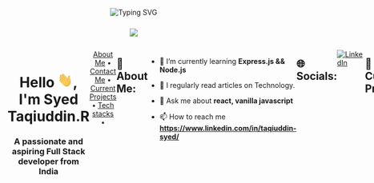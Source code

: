 <p align="center">
  <img src="https://readme-typing-svg.herokuapp.com?font=Fira+Code&pause=1000&color=36BCF7&center=true&vCenter=true&width=600&lines=Full-Stack+Developer;Passionate+about+creating+great+user+experiences" alt="Typing SVG">
</p>

<div align="center" style="background-image: url('https://readme.com/static/img/home/footer-confetti-background.png');padding: 10px; " ><img src="https://camo.githubusercontent.com/ba8e5f2ac223c669d75c2b5e8dc4d6a2755dfb4031773d895156da36040b8b6c/68747470733a2f2f6d656469612e74656e6f722e636f6d2f696d616765732f62373933396437336433326362336365356534386138306464333564633539392f74656e6f722e676966" width="70%" style=" margin='auto'; height="250px"; padding='60px'" / ></div>

<div style='display: flex; justify-content: space-around; '  >
<div align="left" style="padding-top: 20px;text-align: center;" >
<h1 align="center" margin='20px' >Hello <img src="https://raw.githubusercontent.com/ABSphreak/ABSphreak/master/gifs/Hi.gif" width="30px" height="30px">, I'm Syed Taqiuddin.R </h1>
<h3 align="center" margin='20px' >A passionate and aspiring Full Stack developer from India</h3>
<!-- <p align="center" style="width: 30px; margin-left: 30%; margin-top: 30px;"    > <img style="width: 150px;" src="https://komarev.com/ghpvc/?username=Payalsahuj&label=Profile%20views&color=0e75b6&style=flat" alt="Adarsh chaturvedi" /> </p> -->

</div>

<div id="header" align="center">
  <img src="https://visitcount.itsvg.in/api?id=Adarsh-ch&icon=1&color=1" alt=""/>
</div>

<p align="center">
  <a href="#-about-me">About Me</a> •
  <a href="#-socials">Contact Me</a> •
  <a href="#-current-projects">Current Projects</a> •
  <a href="#-tech-stack">Tech stacks</a> •
  
</p>

## 💫 About Me:

- 🧠 I’m currently learning **Express.js && Node.js**

- 📝 I regularly read articles on Technology.

- 💬 Ask me about **react, vanilla javascript**

- 📫 How to reach me **https://www.linkedin.com/in/taqiuddin-syed/**

---

## 🌐 Socials:

<!-- <h3 align="left">Connect with me:</h3> -->
<!-- <p align="left" style=' width:"90%"; margin: auto; padding: 23px;display: flex; gap: 18px; '>
<a href="https://github.com/Adarsh-ch" target="blank"><img align="center" src="https://raw.githubusercontent.com/rahuldkjain/github-profile-readme-generator/master/src/images/icons/Social/github.svg" alt="payal" height="30" width="40" /></a> -->

[![LinkedIn](https://img.shields.io/badge/LinkedIn-%230077B5.svg?logo=linkedin&logoColor=white)](https://www.linkedin.com/in/taqiuddin-syed/)

<!-- <a href="www.linkedin.com/in/adarsh-ch" target="blank"><img align="center" src="https://raw.githubusercontent.com/rahuldkjain/github-profile-readme-generator/master/src/images/icons/Social/linked-in-alt.svg" alt="Adarsh" height="30" width="40" /></a> -->

---

## 💼 Current Projects

- **[Project 1](https://github.com/Sahilz9/Salesforce-Sages_084)**: Masai Movies is an aggregator service for the entertainment industry whereby we can assist you with information and ticketing for movies.
- **Areas of Responsibility**
- Developed user profile page and profile updating feature, ensuring seamless data storage using JSON server.
- Implemented fetch and patch API requests to facilitate real-time updates and efficient data management.
- **[Project 2](https://github.com/aniyant/MovieVerse)**: MovieVerse is an online platform for streaming comics, cartoons, and movies. 
- **Areas of Responsibility**
- Designed and implemented the front-end user interface.
- Managed exceptions, validations, and the GitHub repository. 

---

## 💻 Tech Stack:

![JavaScript](https://img.shields.io/badge/javascript-%23323330.svg?style=for-the-badge&logo=javascript&logoColor=%23F7DF1E) ![Java](https://img.shields.io/badge/java-%23ED8B00.svg?style=for-the-badge&logo=openjdk&logoColor=white) ![Bootstrap](https://img.shields.io/badge/bootstrap-%238511FA.svg?style=for-the-badge&logo=bootstrap&logoColor=white) ![Chakra](https://img.shields.io/badge/chakra-%234ED1C5.svg?style=for-the-badge&logo=chakraui&logoColor=white) ![Context-API](https://img.shields.io/badge/Context--Api-000000?style=for-the-badge&logo=react) ![React](https://img.shields.io/badge/react-%2320232a.svg?style=for-the-badge&logo=react&logoColor=%2361DAFB) ![Redux](https://img.shields.io/badge/redux-%23593d88.svg?style=for-the-badge&logo=redux&logoColor=white) ![SASS](https://img.shields.io/badge/SASS-hotpink.svg?style=for-the-badge&logo=SASS&logoColor=white) ![MongoDB](https://img.shields.io/badge/MongoDB-%234ea94b.svg?style=for-the-badge&logo=mongodb&logoColor=white) ![MySQL](https://img.shields.io/badge/figma-%23F24E1E.svg?style=for-the-badge&logo=figma&logoColor=white)

---

# 📊 GitHub Stats:

<!-- ![](https://github-readme-stats.vercel.app/api?username=Adarsh-ch&theme=tokyonight&hide_border=true&include_all_commits=true&count_private=false)<br/>
![](https://github-readme-streak-stats.herokuapp.com/?user=Adarsh-ch&theme=tokyonight&hide_border=true)<br/>
![](https://github-readme-stats.vercel.app/api/top-langs/?username=Adarsh-ch&theme=tokyonight&hide_border=true&include_all_commits=true&count_private=false&layout=compact) -->

<p align="center">
  <img width="800" height="220" src="https://github-readme-streak-stats.herokuapp.com/?user=mr-taqi&theme=tokyonight&hide_border=true">
</p>

---

<p align="center">
  <img width="600" height="200" src="https://github-readme-stats.vercel.app/api?username=Adarsh-ch&theme=tokyonight&hide_border=true&include_all_commits=true&count_private=false"><br/>
  <img width="400" height="200" src="https://github-readme-stats.vercel.app/api/top-langs/?username=Adarsh-ch&theme=tokyonight&hide_border=true&include_all_commits=true&count_private=false&layout=compact">
</p>

---

## 🏆 GitHub Trophies

![](https://github-profile-trophy.vercel.app/?username=mr-taqi&theme=alduin&no-frame=true&no-bg=false&margin-w=4)

---

### 🔝 Top Contributed Repo

<p align="center">
  <img width="800" height="220" src="https://github-contributor-stats.vercel.app/api?username=mr-taqi&limit=5&theme=dark&combine_all_yearly_contributions=true">
</p>
<!-- ![](https://github-contributor-stats.vercel.app/api?username=Adarsh-ch&limit=5&theme=dark&combine_all_yearly_contributions=true) -->

---

<!-- [![](https://visitcount.itsvg.in/api?id=Adarsh-ch&icon=1&color=1)](https://visitcount.itsvg.in) -->
